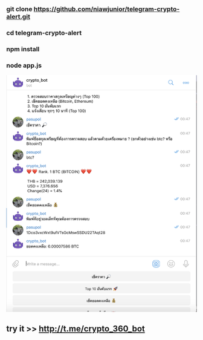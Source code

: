 ### git clone https://github.com/niawjunior/telegram-crypto-alert.git
### cd telegram-crypto-alert
### npm install
### node app.js
![alt text](demo.png)
## try it >> http://t.me/crypto_360_bot
